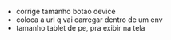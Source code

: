 - corrige tamanho botao device
- coloca a url q vai carregar dentro de um env
- tamanho tablet de pe, pra exibir na tela
